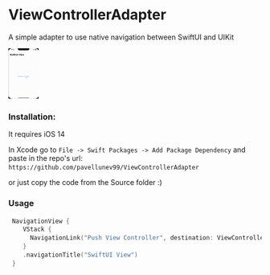 # ViewControllerAdapter

A simple adapter to use native navigation between SwiftUI and UIKit

<img src="https://github.com/pavellunev99/ViewControllerAdapter/raw/pavellunev99-exampleGif/ViewControllerAdapter.gif" width="60" height="100"/>

### Installation:

It requires iOS 14

In Xcode go to `File -> Swift Packages -> Add Package Dependency` and paste in the repo's url: `https://github.com/pavellunev99/ViewControllerAdapter`

or just copy the code from the Source folder :)

### Usage

```swift
 NavigationView {
    VStack {
      NavigationLink("Push View Controller", destination: ViewControllerAdapter(SomeViewController()))
    }
    .navigationTitle("SwiftUI View")
 }
```
